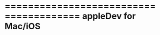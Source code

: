 =======================================
appleDev for Mac/iOS
=======================================

